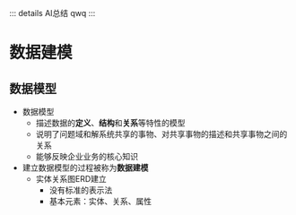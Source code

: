 ::: details AI总结
qwq
:::

# 数据建模

## 数据模型

- 数据模型
  - 描述数据的**定义**、**结构**和**关系**等特性的模型
  - 说明了问题域和解系统共享的事物、对共享事物的描述和共享事物之间的关系
  - 能够反映企业业务的核心知识
- 建立数据模型的过程被称为**数据建模**
  - 实体关系图ERD建立
    - 没有标准的表示法
    - 基本元素：实体、关系、属性
